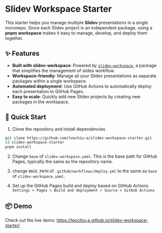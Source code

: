 # Slidev Workspace Starter

This starter helps you manage multiple **Slidev** presentations in a single monorepo. Since each Slidev project is an independent package, using a **pnpm workspace** makes it easy to manage, develop, and deploy them together.

## ✨ Features

- **Built with slidev-workspace**: Powered by [`slidev-workspace`](https://github.com/leochiu-a/slidev-workspace), a package that simplifies the management of slides workflow.
- **Workspace-friendly**: Manage all your Slidev presentations as separate packages within a single workspace.
- **Automated deployment**: Use GitHub Actions to automatically deploy each presentation to GitHub Pages.
- **Easy to scale**: Quickly add new Slidev projects by creating new packages in the workspace.

## 🚀 Quick Start

1. Clone the repository and install dependencies

  ```bash
  git clone https://github.com/leochiu-a/slidev-workspace-starter.git
  cd slidev-workspace-starter
  pnpm install
  ```

2. Change `base` of `slidev-workspace.yaml`. This is the base path for GitHub Pages, typically the same as the repository name.

3. change `BASE_PATH` of `.github/workflows/deploy.yml` to the same as `base` of `slidev-workspace.yaml`.

4. Set up the GitHub Pages build and deploy based on GitHub Actions. `Settings > Pages > Build and deployment > Source > GitHub Actions`

## 📦 Demo

Check out the live demo: https://leochiu-a.github.io/slidev-workspace-starter/
